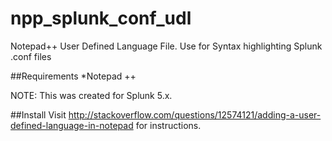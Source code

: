 npp_splunk_conf_udl
===================

Notepad++ User Defined Language File.  Use for Syntax highlighting Splunk .conf files

##Requirements
  *Notepad ++

NOTE:  This was created for Splunk 5.x.


##Install
Visit
http://stackoverflow.com/questions/12574121/adding-a-user-defined-language-in-notepad
for instructions.

